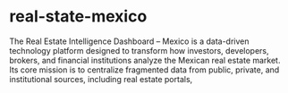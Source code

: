 # real-state-mexico
The Real Estate Intelligence Dashboard – Mexico is a data-driven technology platform designed to transform how investors, developers, brokers, and financial institutions analyze the Mexican real estate market. Its core mission is to centralize fragmented data from public, private, and institutional sources, including real estate portals, 
